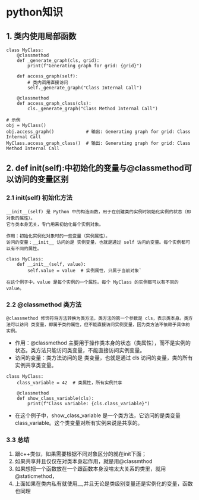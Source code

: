 
# python知识
## 1. 类内使用局部函数
````
class MyClass:
    @classmethod
    def _generate_graph(cls, grid):
        print(f"Generating graph for grid: {grid}")

    def access_graph(self):
        # 类内调用直接访问
        self._generate_graph("Class Internal Call")
    
    @classmethod
    def access_graph_class(cls):
        cls._generate_graph("Class Method Internal Call")

# 示例
obj = MyClass()
obj.access_graph()            # 输出: Generating graph for grid: Class Internal Call
MyClass.access_graph_class()  # 输出: Generating graph for grid: Class Method Internal Call

````

## 2. def __init__(self):中初始化的变量与@classmethod可以访问的变量区别
### 2.1 __init__(self) 初始化方法
    __init__(self) 是 Python 中的构造函数，用于在创建类的实例时初始化实例的状态（即对象的属性）。
    它与类本身无关，专门用来初始化每个实例对象。
    
    作用：初始化实例化对象时的一些变量（实例属性）。
    访问的变量：__init__ 访问的是 实例变量，也就是通过 self 访问的变量。每个实例都可以有不同的属性。
````
class MyClass:
    def __init__(self, value):
        self.value = value  # 实例属性，只属于当前对象`
````
    在这个例子中，value 是每个实例的一个属性。每个 MyClass 的实例都可以有不同的 value。
### 2.2 @classmethod 类方法
    @classmethod 修饰符将方法转换为类方法，类方法的第一个参数是 cls，表示类本身。类方法可以访问 类变量，即属于类的属性，但不能直接访问实例变量，因为类方法不依赖于具体的实例。

- 作用：@classmethod 主要用于操作类本身的状态（类属性），而不是实例的状态。类方法只能访问类变量，不能直接访问实例变量。
- 访问的变量：类方法访问的是 类变量，也就是通过 cls 访问的变量，类的所有实例共享类变量。
````
class MyClass:
    class_variable = 42  # 类属性，所有实例共享

    @classmethod
    def show_class_variable(cls):
        print(f"Class variable: {cls.class_variable}")
````
- 在这个例子中，show_class_variable 是一个类方法，它访问的是类变量 class_variable。这个类变量对所有实例来说是共享的。
### 3.3 总结
1. 跟c++类似，如果需要根据不同对象区分的就在init下面；
2. 如果共享并且仅仅在对类本身起作用，就是用@classmthod
3. 如果想把一个函数放在一个跟函数本身没啥太大关系的类里，就用@staticmethod，
4. 上面如果在类内私有就使用__,并且无论是类级别变量还是实例化的变量，函数也同理